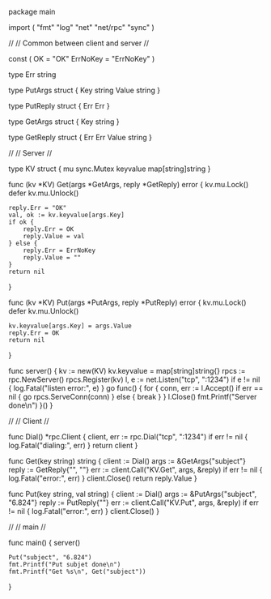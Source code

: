 package main

import (
	"fmt"
	"log"
	"net"
	"net/rpc"
	"sync"
)

//
// Common between client and server
//

const (
	OK       = "OK"
	ErrNoKey = "ErrNoKey"
)

type Err string

type PutArgs struct {
	Key   string
	Value string
}

type PutReply struct {
	Err Err
}

type GetArgs struct {
	Key string
}

type GetReply struct {
	Err   Err
	Value string
}

//
// Server
//

type KV struct {
	mu       sync.Mutex
	keyvalue map[string]string
}

func (kv *KV) Get(args *GetArgs, reply *GetReply) error {
	kv.mu.Lock()
	defer kv.mu.Unlock()

	reply.Err = "OK"
	val, ok := kv.keyvalue[args.Key]
	if ok {
		reply.Err = OK
		reply.Value = val
	} else {
		reply.Err = ErrNoKey
		reply.Value = ""
	}
	return nil
}

func (kv *KV) Put(args *PutArgs, reply *PutReply) error {
	kv.mu.Lock()
	defer kv.mu.Unlock()

	kv.keyvalue[args.Key] = args.Value
	reply.Err = OK
	return nil
}

func server() {
	kv := new(KV)
	kv.keyvalue = map[string]string{}
	rpcs := rpc.NewServer()
	rpcs.Register(kv)
	l, e := net.Listen("tcp", ":1234")
	if e != nil {
		log.Fatal("listen error:", e)
	}
	go func() {
		for {
			conn, err := l.Accept()
			if err == nil {
				go rpcs.ServeConn(conn)
			} else {
				break
			}
		}
		l.Close()
		fmt.Printf("Server done\n")
	}()
}

//
// Client
//

func Dial() *rpc.Client {
	client, err := rpc.Dial("tcp", ":1234")
	if err != nil {
		log.Fatal("dialing:", err)
	}
	return client
}

func Get(key string) string {
	client := Dial()
	args := &GetArgs{"subject"}
	reply := GetReply{"", ""}
	err := client.Call("KV.Get", args, &reply)
	if err != nil {
		log.Fatal("error:", err)
	}
	client.Close()
	return reply.Value
}

func Put(key string, val string) {
	client := Dial()
	args := &PutArgs{"subject", "6.824"}
	reply := PutReply{""}
	err := client.Call("KV.Put", args, &reply)
	if err != nil {
		log.Fatal("error:", err)
	}
	client.Close()
}

//
// main
//

func main() {
	server()

	Put("subject", "6.824")
	fmt.Printf("Put subjet done\n")
	fmt.Printf("Get %s\n", Get("subject"))
}